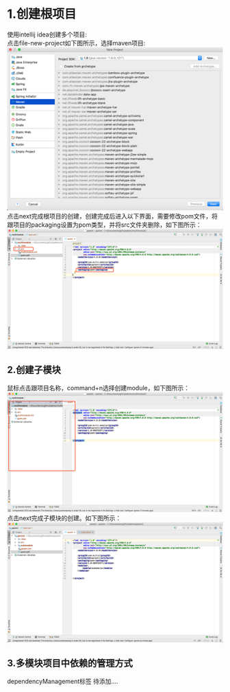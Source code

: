 # 1.创建根项目
使用intellij idea创建多个项目:  
点击file-new-project如下图所示，选择maven项目:
![](https://github.com/VitasYuan/Blog/blob/master/pictures/maven-2-1.png)
点击next完成根项目的创建，创建完成后进入以下界面，需要修改pom文件，将跟项目的packaging设置为pom类型，并将src文件夹删除，如下图所示：
![](https://github.com/VitasYuan/Blog/blob/master/pictures/maven-2-2.png)

## 2.创建子模块
鼠标点击跟项目名称，command+n选择创建module，如下图所示：  
![](https://github.com/VitasYuan/Blog/blob/master/pictures/maven-2-3.png)
点击next完成子模块的创建。如下图所示：
![](https://github.com/VitasYuan/Blog/blob/master/pictures/maven-2-4.png)

## 3.多模块项目中依赖的管理方式
dependencyManagement标签
待添加....
